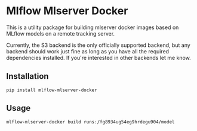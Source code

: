 # Mlflow Mlserver Docker

This is a utility package for building mlserver docker images based on MLflow models on a remote
tracking server.

Currently, the S3 backend is the only officially supported backend, but any backend should work just
fine as long as you have all the required dependencies installed. If you're interested in other
backends let me know.

## Installation

```
pip install mlflow-mlserver-docker
```

## Usage

```sh
mlflow-mlserver-docker build runs:/fg8934ug54eg9hrdegu904/model
```
